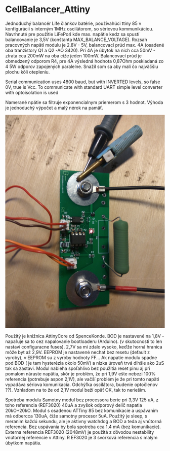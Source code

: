 # CellBalancer_Attiny
Jednoduchý balancér Life článkov batérie, používahúci ttiny 85 v konfigurácii s interným 1MHz oscilátorom, so sériovou kommunikáciou.
Navrhnuté pre použitie LiFePo4 kde max. napätie kedz sa spustí balancovanie je 3,5V (konštanta MAX_BALANCE_VOLTAGE). 
Rozsah pracovných napätí modulu je 2.8V - 5V, balancovací prúd max. 4A (osadené oba tranzistory Q1 a Q2 -AO 3420). 
Pri 4A je úbytok na nich cca 50mV - ztrata cca 200mW na oba ciže jeden 100mW. Balancovací prúd je obmedzený odporom R4, 
pre 4A výsledná hodnota 0,87Ohm poskladaná zo 4  5W odporov zapojených paralelne. Snažil som sa aby mali čo najväčšiu plochu kôli otepleniu.

Serial communication uses 4800 baud, but with INVERTED levels, so false 0V, true is Vcc.
To communicate with standard UART simple level converter with optoisolation is used

Namerané npätie sa filtruje exponencialnym priemerom s 3 hodnot. Výhoda je jednoduchý výpočet a malý nérok na pamäť.

![Alt text](Pictures/ModuleTest.JPG?raw=true "Module")

Použitý je knižnica AttinyCore od SpenceKonde. BOD je nastavené na 1,8V - napaľuje sa to cez napalovanie bootloaderu (Arduino). 
(v skutocnosti to len nastavi configuracne fuses). 2,7V sa mi zdalo vysoko, keďže horná hranica môže byt až 2,9V. 
EEPROM je nastavené nechat bez resetu (default z vyroby), v EEPROM su z vyroby hodnoty FF... 
Ak napatie modulu spadne pod BOD ( je tam hysterézia okolo 50mV) a nízka úroveň trvá dlhšie ako 2uS tak sa zastavi. 
Modul nabieha spoľahlivo bez použitia reset pinu aj pri pomalom náraste napätia, skôr je problém, 
že pri 1,9V ešte nebezi 100% referencia (potrebuje aspon 2,1V), ale vačší problém je že pri tomto napäti vypadáva sériova komunikacia. 
Odchýľka oscilátora, budenie optočlenov ??). Vzhladom na to že od 2,1V modul beží opäť OK, tak to neriešim.

Spotreba modulu
Samotny modul bez processora berie pri 3,3V 125 uA, z toho referencia (REF3020) 40uA a zvyšok odporový delič napatia 20kO+20kO. 
Modul s osadenou ATTiny 85 bez komunikacie a uspávanim má odbercca 130uA, čiže samotny procesor 5uA. 
Použitý je sleep, s meranim každú sekundu, ale je aktivny watchdog a BOD a teda aj vnútorná referencia. 
Bez uspávania by bola spotreba cca 1,4 mA (bez komunikacie).
Externa referencia REF3020 (2048mV) je použitá z dôvodou nestability vnútornej referencie v Attiny. R
EF3020 je 3 svorková referencia s malým úbytkom napätia.
